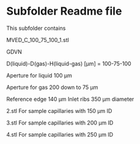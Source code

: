 # Subfolder Readme file
This subfolder contains

MVED_C_100_75_100_1.stl

GDVN

D(liquid)-D(gas)-H(liquid-gas) [µm] 
= 100-75-100

Aperture for liquid
100 µm

Aperture for gas
200 down to 75 µm

Reference edge 140 µm
Inlet ribs 350 µm diameter

2.stl 
For sample capillaries with 150 µm ID

3.stl 
For sample capillaries with 200 µm ID

4.stl 
For sample capillaries with 250 µm ID

